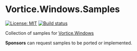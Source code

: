 # Vortice.Windows.Samples

[![License: MIT](https://img.shields.io/badge/License-MIT-green.svg)](https://github.com/amerkoleci/Vortice.Windows.Samples/blob/master/LICENSE)
[![Build status](https://github.com/amerkoleci/Vortice.Windows.Samples/workflows/Build/badge.svg)](https://github.com/amerkoleci/Vortice.Windows.Samples/actions)

Collection of samples for [Vortice.Windows](https://github.com/amerkoleci/Vortice.Windows)

**Sponsors** can request samples to be ported or implemented. 

